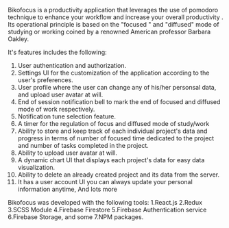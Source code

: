 
Bikofocus is a productivity application that leverages the use of pomodoro technique to enhance your workflow and increase your overall productivity . 
Its operational principle is based on the "focused " and  "diffused" mode of studying or working coined by a renowned American professor Barbara Oakley. 

It's features includes the following:
1. User authentication and authorization.
2. Settings UI for the customization of the application according to the user's preferences.
3. User profile where the user can change any of his/her personsal data, and upload user avatar at will.
4. End of session notification bell to mark the end of focused and diffused mode of work respectively.
5. Notification tune selection feature.
6. A timer for the regulation of focus and diffused mode of study/work
7. Ability to store and keep track of each individual project's data and progress in terms of number of focused time dedicated to the project and number of tasks completed in the project.
8. Ability to upload user avatar at will.
9. A dynamic chart UI that displays each project's data for easy data visualization.
10. Ability to delete an already created project and its data from the server.
11. It has a user account UI you can always update your personal information anytime,
And lots more

Bikofocus was developed with the following tools:
1.React.js
2.Redux
3.SCSS Module
4.Firebase Firestore
5.Firebase Authentication service
6.Firebase Storage, and some
7.NPM packages.



